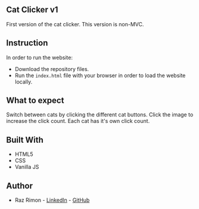 ## Cat Clicker v1
First version of the cat clicker.
This version is non-MVC.

## Instruction
In order to run the website:
* Download the repository files.
* Run the `index.html` file with your browser in order to load the website locally.

## What to expect
Switch between cats by clicking the different cat buttons.
Click the image to increase the click count.
Each cat has it's own click count.

## Built With
* HTML5
* CSS 
* Vanilla JS

## Author
* Raz Rimon - [LinkedIn](https://www.linkedin.com/in/raz-rimon-416551125) - [GitHub](https://github.com/razcodes/)

